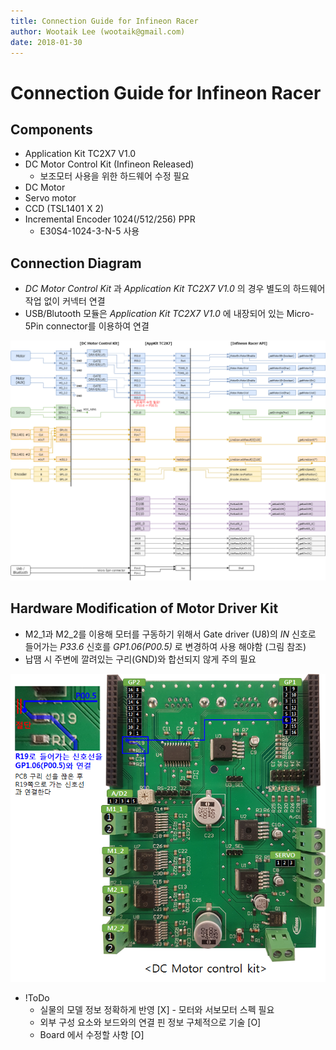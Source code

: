 ```yaml
---
title: Connection Guide for Infineon Racer
author: Wootaik Lee (wootaik@gmail.com)  
date: 2018-01-30
---
```


# Connection Guide for Infineon Racer

## Components
*   Application Kit TC2X7 V1.0
*   DC Motor Control Kit (Infineon Released)
    *  보조모터 사용을 위한 하드웨어 수정 필요
*   DC Motor
*   Servo motor
*   CCD (TSL1401 X 2)
*   Incremental Encoder 1024(/512/256) PPR
    * E30S4-1024-3-N-5 사용

## Connection Diagram
* *DC Motor Control Kit* 과 *Application Kit TC2X7 V1.0* 의 경우 별도의 하드웨어 작업 없이 커넥터 연결
* USB/Blutooth 모듈은 *Application Kit TC2X7 V1.0* 에 내장되어 있는 Micro-5Pin connector를 이용하여 연결

![ConnectionDiagram](images/ConnectionGuide_Diagram.png)

## Hardware Modification of Motor Driver Kit
* M2_1과 M2_2를 이용해 모터를 구동하기 위해서 Gate driver (U8)의 *IN* 신호로 들어가는 *P33.6* 신호를 *GP1.06(P00.5)* 로 변경하여 사용 해야함 (그림 참조)
* 납땜 시 주변에 깔려있는 구리(GND)와 합선되지 않게 주의 필요

![MotorDriver](images/ConnectionGuide_MotorDriver.png)

* !ToDo
  * 실물의 모델 정보 정확하게 반영 [X] - 모터와 서보모터 스펙 필요
  * 외부 구성 요소와 보드와의 연결 핀 정보 구체적으로 기술 [O]
  * Board 에서 수정할 사항 [O]
